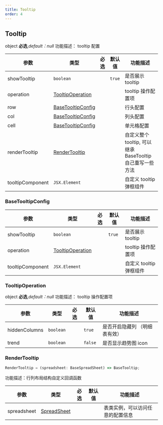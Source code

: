 ```yaml
---
title: Tooltip
order: 4
---
```


## Tooltip

object **必选**,_default：null_ 功能描述： tooltip 配置

| 参数             | 类型                                    | 必选  | 默认值 | 功能描述                                                  |
| ---------------- | --------------------------------------- | :---: | ------ | --------------------------------------------------------- |
| showTooltip      | `boolean`                               |       | `true` | 是否展示 tooltip                                          |
| operation        | [TooltipOperation](#tooltipoperation)   |       |        | tooltip 操作配置项                                        |
| row              | [BaseTooltipConfig](#BaseTooltipConfig) |       |        | 行头配置                                                  |
| col              | [BaseTooltipConfig](#BaseTooltipConfig) |       |        | 列头配置                                                  |
| cell             | [BaseTooltipConfig](#BaseTooltipConfig) |       |        | 单元格配置                                                |
| renderTooltip    | [RenderTooltip](#rendertooltip)         |       |        | 自定义整个 tooltip, 可以继承 BaseTooltip 自己重写一些方法 |
| tooltipComponent | `JSX.Element`                           |       |        | 自定义 tooltip 弹框组件                                   |

### BaseTooltipConfig

| 参数             | 类型                                  | 必选  | 默认值 | 功能描述                |
| ---------------- | ------------------------------------- | :---: | ------ | ----------------------- |
| showTooltip      | `boolean`                             |       | `true` | 是否展示 tooltip        |
| operation        | [TooltipOperation](#tooltipoperation) |       |        | tooltip 操作配置项      |
| tooltipComponent | `JSX.Element`                         |       |        | 自定义 tooltip 弹框组件 |

### TooltipOperation

object **必选**,_default：null_ 功能描述： tooltip 操作配置项

| 参数          | 类型      | 必选  | 默认值  | 功能描述                      |
| ------------- | --------- | :---: | ------- | ----------------------------- |
| hiddenColumns | `boolean` |       | `true`  | 是否开启隐藏列 （明细表有效） |
| trend         | `boolean` |       | `false` | 是否显示趋势图 icon           |

### RenderTooltip

```js
RenderTooltip = (spreadsheet: BaseSpreadSheet) => BaseTooltip;
```

功能描述：行列布局结构自定义回调函数

| 参数        | 类型                        | 必选  | 默认值 | 功能描述                         |
| ----------- | --------------------------- | :---: | ------ | -------------------------------- |
| spreadsheet | [SpreadSheet](#SpreadSheet) |       |        | 表类实例，可以访问任意的配置信息 |

